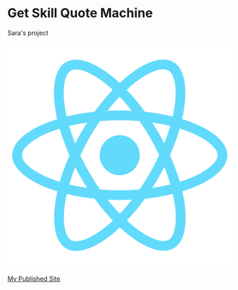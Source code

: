 # Get Skill Quote Machine
Sara's project

![Final Website](public/logo512.png)

[My Published Site](https://saradeej.github.io/get-skill-quote-machine/)